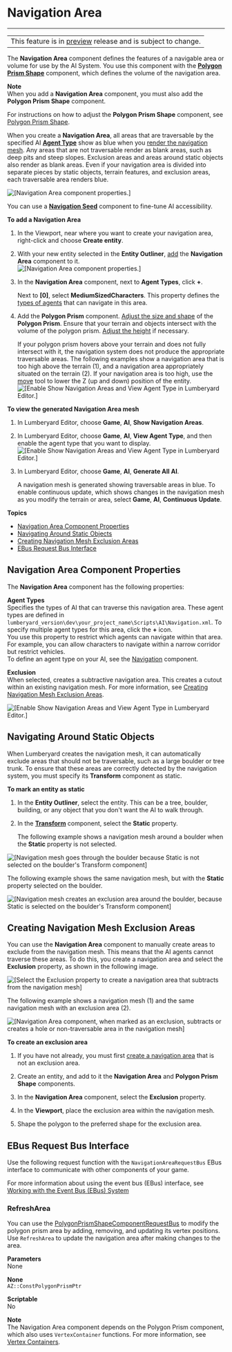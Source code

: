 # Navigation Area<a name="component-nav-area"></a>


****  

|  | 
| --- |
| This feature is in [preview](https://docs.aws.amazon.com/lumberyard/latest/userguide/ly-glos-chap.html#preview) release and is subject to change\.  | 

The **Navigation Area** component defines the features of a navigable area or volume for use by the AI System\. You use this component with the **[Polygon Prism Shape](component-polygon-prism.md)** component, which defines the volume of the navigation area\.

**Note**  
When you add a **Navigation Area** component, you must also add the **Polygon Prism Shape** component\. 

For instructions on how to adjust the **Polygon Prism Shape** component, see [Polygon Prism Shape](component-polygon-prism.md)\.

When you create a **Navigation Area**, all areas that are traversable by the specified AI [**Agent Type**](#component-nav-area-properties) show as blue when you [render the navigation mesh](#render-navigation-mesh)\. Any areas that are not traversable render as blank areas, such as deep pits and steep slopes\. Exclusion areas and areas around static objects also render as blank areas\. Even if your navigation area is divided into separate pieces by static objects, terrain features, and exclusion areas, each traversable area renders blue\.

![\[Navigation Area component properties.\]](http://docs.aws.amazon.com/lumberyard/latest/userguide/images/component-nav-area.png)

You can use a **[Navigation Seed](component-nav-seed.md)** component to fine\-tune AI accessibility\.

**To add a Navigation Area**

1. In the Viewport, near where you want to create your navigation area, right\-click and choose **Create entity**\.

1. With your new entity selected in the **Entity Outliner**, [add](component-working-adding.md) the **Navigation Area** component to it\.  
![\[Navigation Area component properties.\]](http://docs.aws.amazon.com/lumberyard/latest/userguide/images/component-nav-area-1.png)

1. In the **Navigation Area** component, next to **Agent Types**, click **\+**\.

   Next to **\[0\]**, select **MediumSizedCharacters**\. This property defines the [types of agents](#component-nav-area-properties) that can navigate in this area\.

1. Add the **Polygon Prism** component\. [Adjust the size and shape](component-polygon-prism.md#working-with-polygon-prism-components) of the **Polygon Prism**\. Ensure that your terrain and objects intersect with the volume of the polygon prism\. [Adjust the height](component-polygon-prism.md#component-polygon-prism-height-adjustment) if necessary\.

   If your polygon prism hovers above your terrain and does not fully intersect with it, the navigation system does not produce the appropriate traversable areas\. The following examples show a navigation area that is too high above the terrain \(1\), and a navigation area appropriately situated on the terrain \(2\)\. If your navigation area is too high, use the [move](lumberyard-editor-toolbars.md#lumberyard-editor-toolbars-editmode) tool to lower the Z \(up and down\) position of the entity\.  
![\[Enable Show Navigation Areas and View Agent Type in Lumberyard Editor.\]](http://docs.aws.amazon.com/lumberyard/latest/userguide/images/component-nav-area-1.1.png)

**To view the generated Navigation Area mesh**

1. In Lumberyard Editor, choose **Game**, **AI**, **Show Navigation Areas**\.

1. In Lumberyard Editor, choose **Game**, **AI**, **View Agent Type**, and then enable the agent type that you want to display\.  
![\[Enable Show Navigation Areas and View Agent Type in Lumberyard Editor.\]](http://docs.aws.amazon.com/lumberyard/latest/userguide/images/component-nav-area-3.png)

1. In Lumberyard Editor, choose **Game**, **AI**, **Generate All AI**\.

   A navigation mesh is generated showing traversable areas in blue\. To enable continuous update, which shows changes in the navigation mesh as you modify the terrain or area, select **Game**, **AI**, **Continuous Update**\.

**Topics**
+ [Navigation Area Component Properties](#component-nav-area-properties)
+ [Navigating Around Static Objects](#component-nav-area-static-entities)
+ [Creating Navigation Mesh Exclusion Areas](#component-nav-area-exclusion)
+ [EBus Request Bus Interface](#component-nav-area-ebus)

## Navigation Area Component Properties<a name="component-nav-area-properties"></a>

The **Navigation Area** component has the following properties:<a name="component-nav-area-properties-agent-types"></a>

**Agent Types**  
Specifies the types of AI that can traverse this navigation area\. These agent types are defined in `lumberyard_version\dev\your_project_name\Scripts\AI\Navigation.xml`\. To specify multiple agent types for this area, click the **\+** icon\.   
You use this property to restrict which agents can navigate within that area\. For example, you can allow characters to navigate within a narrow corridor but restrict vehicles\.  
To define an agent type on your AI, see the [Navigation](component-navigation.md) component\.

**Exclusion**  
When selected, creates a subtractive navigation area\. This creates a cutout within an existing navigation mesh\. For more information, see [Creating Navigation Mesh Exclusion Areas](#component-nav-area-exclusion)\.

![\[Enable Show Navigation Areas and View Agent Type in Lumberyard Editor.\]](http://docs.aws.amazon.com/lumberyard/latest/userguide/images/component-nav-area-3.png)

## Navigating Around Static Objects<a name="component-nav-area-static-entities"></a>

When Lumberyard creates the navigation mesh, it can automatically exclude areas that should not be traversable, such as a large boulder or tree trunk\. To ensure that these areas are correctly detected by the navigation system, you must specify its **Transform** component as static\. 

**To mark an entity as static**

1. In the **Entity Outliner**, select the entity\. This can be a tree, boulder, building, or any object that you don't want the AI to walk through\.

1. In the **[Transform](component-transform.md)** component, select the **Static** property\.

   The following example shows a navigation mesh around a boulder when the **Static** property is not selected\.

![\[Navigation mesh goes through the boulder because Static is not selected on the boulder's Transform component\]](http://docs.aws.amazon.com/lumberyard/latest/userguide/images/component-nav-area-4.png)

The following example shows the same navigation mesh, but with the **Static** property selected on the boulder\.

![\[Navigation mesh creates an exclusion area around the boulder, because Static is selected on the boulder's Transform component\]](http://docs.aws.amazon.com/lumberyard/latest/userguide/images/component-nav-area-5.png)

## Creating Navigation Mesh Exclusion Areas<a name="component-nav-area-exclusion"></a>

You can use the **Navigation Area** component to manually create areas to exclude from the navigation mesh\. This means that the AI agents cannot traverse these areas\. To do this, you create a navigation area and select the **Exclusion** property, as shown in the following image\.

![\[Select the Exclusion property to create a navigation area that subtracts from the navigation mesh\]](http://docs.aws.amazon.com/lumberyard/latest/userguide/images/component-nav-area-8.png)

The following example shows a navigation mesh \(1\) and the same navigation mesh with an exclusion area \(2\)\.

![\[Navigation Area component, when marked as an exclusion, subtracts or creates a hole or non-traversable area in the navigation mesh\]](http://docs.aws.amazon.com/lumberyard/latest/userguide/images/component-nav-area-6.png)

**To create an exclusion area**

1. If you have not already, you must first [create a navigation area](#create-navigation-area) that is not an exclusion area\.

1. Create an entity, and add to it the **Navigation Area** and **Polygon Prism Shape** components\.

1. In the **Navigation Area** component, select the **Exclusion** property\.

1. In the **Viewport**, place the exclusion area within the navigation mesh\.

1. Shape the polygon to the preferred shape for the exclusion area\.

## EBus Request Bus Interface<a name="component-nav-area-ebus"></a>

Use the following request function with the `NavigationAreaRequestBus` EBus interface to communicate with other components of your game\. 

For more information about using the event bus \(EBus\) interface, see [Working with the Event Bus \(EBus\) System](ebus-intro.md)

### RefreshArea<a name="component-nav-area-ebus-refresharea"></a>

You can use the [PolygonPrismShapeComponentRequestBus](component-polygon-prism.md#component-polygon-prism-ebus-request) to modify the polygon prism area by adding, removing, and updating its vertex positions\. Use `RefreshArea` to update the navigation area after making changes to the area\.

**Parameters**  
None

**None**  
`AZ::ConstPolygonPrismPtr`

**Scriptable**  
No

**Note**  
The Navigation Area component depends on the Polygon Prism component, which also uses `VertexContainer` functions\. For more information, see [Vertex Containers](component-vertex-container.md)\.
